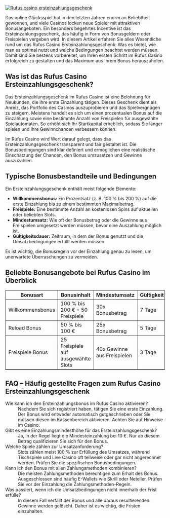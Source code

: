 [![Rufus casino ersteinzahlungsgeschenk](https://123-caf.pages.dev/gitsignup.png)](https://vrmoo.ru/Bt82HjjY)

<p>Das online Glücksspiel hat in den letzten Jahren enorm an Beliebtheit gewonnen, und viele Casinos locken neue Spieler mit attraktiven Bonusangeboten. Ein besonders begehrtes Incentive ist das Ersteinzahlungsgeschenk, das häufig in Form von Bonusgeldern oder Freispielen vergeben wird. In diesem Artikel erfahren Sie alles Wesentliche rund um das Rufus Casino Ersteinzahlungsgeschenk: Was es bietet, wie man es optimal nutzt und welche Bedingungen beachtet werden müssen. Damit sind Sie bestens vorbereitet, um Ihren ersten Schritt im Rufus Casino erfolgreich zu gestalten und das Maximum aus Ihrem Bonus herauszuholen.</p>  <h2>Was ist das Rufus Casino Ersteinzahlungsgeschenk?</h2> <p>Das Ersteinzahlungsgeschenk im Rufus Casino ist eine Belohnung für Neukunden, die ihre erste Einzahlung tätigen. Dieses Geschenk dient als Anreiz, das Portfolio des Casinos auszuprobieren und das Spielvergnügen zu steigern. Meistens handelt es sich um einen prozentualen Bonus auf die Einzahlung sowie eine bestimmte Anzahl von Freispielen für ausgewählte Spielautomaten. So erhöht sich Ihr Startkapital erheblich, sodass Sie länger spielen und Ihre Gewinnchancen verbessern können.</p> <p>Im Rufus Casino wird Wert darauf gelegt, dass das Ersteinzahlungsgeschenk transparent und fair gestaltet ist. Die Bonusbedingungen sind klar definiert und ermöglichen eine realistische Einschätzung der Chancen, den Bonus umzusetzen und Gewinne auszuzahlen.</p>  <h2>Typische Bonusbestandteile und Bedingungen</h2> <p>Ein Ersteinzahlungsgeschenk enthält meist folgende Elemente:</p> <ul> <li><strong>Willkommensbonus:</strong> Ein Prozentsatz (z. B. 100 % bis 200 %) auf die erste Einzahlung bis zu einem bestimmten Maximalbetrag.</li> <li><strong>Freispiele:</strong> Eine bestimmte Anzahl an kostenlosen Spins auf aktuellen oder beliebten Slots.</li> <li><strong>Mindestumsatz:</strong> Wie oft der Bonusbetrag oder die Gewinne aus Freispielen umgesetzt werden müssen, bevor eine Auszahlung möglich ist.</li> <li><strong>Gültigkeitsdauer:</strong> Zeitraum, in dem der Bonus genutzt und die Umsatzbedingungen erfüllt werden müssen.</li> </ul> <p>Es ist wichtig, die Bonusregeln vor der Einzahlung genau zu lesen, um unerwartete Überraschungen zu vermeiden.</p>  <h2>Beliebte Bonusangebote bei Rufus Casino im Überblick</h2> <table border="1" cellpadding="6" cellspacing="0" style="border-collapse: collapse; width: 100%;"> <thead> <tr> <th>Bonusart</th> <th>Bonusinhalt</th> <th>Mindestumsatz</th> <th>Gültigkeit</th> </tr> </thead> <tbody> <tr> <td>Willkommensbonus</td> <td>100 % bis 200 € + 50 Freispiele</td> <td>30x Bonusbetrag</td> <td>7 Tage</td> </tr> <tr> <td>Reload Bonus</td> <td>50 % bis 100 €</td> <td>25x Bonusbetrag</td> <td>5 Tage</td> </tr> <tr> <td>Freispiele Bonus</td> <td>25 Freispiele auf ausgewählte Slots</td> <td>40x Gewinne aus Freispielen</td> <td>3 Tage</td> </tr> </tbody> </table>  <h2>FAQ – Häufig gestellte Fragen zum Rufus Casino Ersteinzahlungsgeschenk</h2> <dl> <dt>Wie kann ich den Ersteinzahlungsbonus im Rufus Casino aktivieren?</dt> <dd>Nachdem Sie sich registriert haben, tätigen Sie eine erste Einzahlung. Der Bonus wird entweder automatisch gutgeschrieben oder Sie müssen diesen im Kassenbereich aktivieren. Achten Sie auf Hinweise im Casino.</dd>  <dt>Gibt es eine Einzahlungsmindesthöhe für das Ersteinzahlungsgeschenk?</dt> <dd>Ja, in der Regel liegt die Mindesteinzahlung bei 10 €. Nur ab diesem Betrag qualifizieren Sie sich für den Bonus.</dd>  <dt>Welche Spiele zählen zur Umsatzanforderung?</dt> <dd>Slots zählen meist 100 % zur Erfüllung des Umsatzes, während Tischspiele und Live Casino oft teilweise oder gar nicht angerechnet werden. Prüfen Sie die spezifischen Bonusbedingungen.</dd>  <dt>Kann ich den Bonus mit allen Zahlungsmethoden kombinieren?</dt> <dd>Die meisten Zahlungsmethoden berechtigen zum Erhalt des Bonus. Ausgeschlossen sind häufig E-Wallets wie Skrill oder Neteller. Prüfen Sie vor der Einzahlung die Zahlungsmethoden-Regeln.</dd>  <dt>Was passiert, wenn ich die Umsatzbedingungen nicht innerhalb der Frist erfülle?</dt> <dd>In diesem Fall verfällt der Bonus und alle daraus resultierenden Gewinne werden gelöscht. Daher ist es wichtig, die Fristen einzuhalten.</dd> </dl>